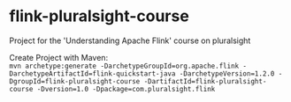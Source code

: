 # flink-pluralsight-course
Project for the 'Understanding Apache Flink' course on pluralsight

Create Project with Maven: \
`mvn archetype:generate -DarchetypeGroupId=org.apache.flink -DarchetypeArtifactId=flink-quickstart-java -DarchetypeVersion=1.2.0 -DgroupId=flink-pluralsight-course -DartifactId=flink-pluralsight-course -Dversion=1.0 -Dpackage=com.pluralsight.flink
`
